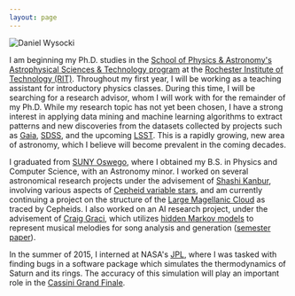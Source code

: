 ```yaml
---
layout: page
---
```


<div class="profilePhoto">
  <img alt="Daniel Wysocki" src="{{site.baseurl}}/assets/images/profile.jpg">
</div>


I am beginning my Ph.D. studies in the [School of Physics & Astronomy's](http://www.rit.edu/~w-physic/) [Astrophysical Sciences & Technology program](https://www.rit.edu/cos/astrophysics/) at the [Rochester Institute of Technology (RIT)](https://www.rit.edu/). Throughout my first year, I will be working as a teaching assistant for introductory physics classes. During this time, I will be searching for a research advisor, whom I will work with for the remainder of my Ph.D. While my research topic has not yet been chosen, I have a strong interest in applying data mining and machine learning algorithms to extract patterns and new discoveries from the datasets collected by projects such as [Gaia](http://sci.esa.int/gaia/), [SDSS](http://www.sdss.org/), and the upcoming [LSST](http://www.lsst.org/lsst/). This is a rapidly growing, new area of astronomy, which I believe will become prevalent in the coming decades.

I graduated from [SUNY Oswego](http://www.oswego.edu), where I obtained my B.S. in Physics and Computer Science, with an Astronomy minor. I worked on several astronomical research projects under the advisement of [Shashi Kanbur](http://oswego.edu/~kanbur), involving various aspects of [Cepheid variable stars](https://en.wikipedia.org/wiki/Cepheid_variable), and am currently continuing a project on the structure of the [Large Magellanic Cloud](https://en.wikipedia.org/wiki/Large_Magellanic_Cloud) as traced by Cepheids. I also worked on an AI research project, under the advisement of [Craig Graci](http://http://www.cs.oswego.edu/~blue/), which utilizes [hidden Markov models](https://en.wikipedia.org/wiki/Hidden_Markov_model) to represent musical melodies for song analysis and generation ([semester paper](http://dwysocki.github.io/csc466/assets/papers/semester-paper.pdf)).

In the summer of 2015, I interned at NASA's [JPL](https://en.wikipedia.org/wiki/Jet_Propulsion_Laboratory), where I was tasked with finding bugs in a software package which simulates the thermodynamics of Saturn and its rings. The accuracy of this simulation will play an important role in the [Cassini Grand Finale](http://saturn.jpl.nasa.gov/news/cassinifeatures/feature20140630/).
